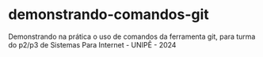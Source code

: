 # demonstrando-comandos-git
Demonstrando na prática o uso de comandos da ferramenta git, para turma do p2/p3 de Sistemas Para Internet - UNIPÊ - 2024
